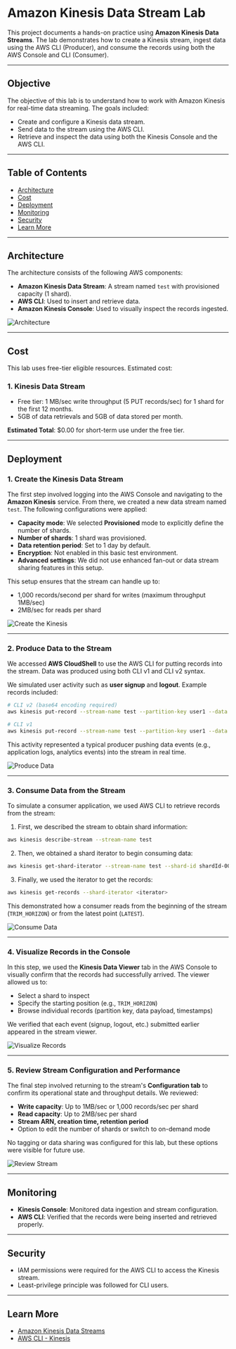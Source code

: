 # Amazon Kinesis Data Stream Lab

This project documents a hands-on practice using **Amazon Kinesis Data Streams**. The lab demonstrates how to create a Kinesis stream, ingest data using the AWS CLI (Producer), and consume the records using both the AWS Console and CLI (Consumer).

---

## Objective

The objective of this lab is to understand how to work with Amazon Kinesis for real-time data streaming. The goals included:

- Create and configure a Kinesis data stream.
- Send data to the stream using the AWS CLI.
- Retrieve and inspect the data using both the Kinesis Console and the AWS CLI.

---

## Table of Contents

- [Architecture](#architecture)
- [Cost](#cost)
- [Deployment](#deployment)
- [Monitoring](#monitoring)
- [Security](#security)
- [Learn More](#learn-more)

---

## Architecture

The architecture consists of the following AWS components:

- **Amazon Kinesis Data Stream**: A stream named `test` with provisioned capacity (1 shard).
- **AWS CLI**: Used to insert and retrieve data.
- **Amazon Kinesis Console**: Used to visually inspect the records ingested.

![Architecture](images/architecture.png)

---

## Cost

This lab uses free-tier eligible resources. Estimated cost:

### 1. **Kinesis Data Stream**

- Free tier: 1 MB/sec write throughput (5 PUT records/sec) for 1 shard for the first 12 months.
- 5GB of data retrievals and 5GB of data stored per month.

**Estimated Total**: $0.00 for short-term use under the free tier.

---

## Deployment

### 1. **Create the Kinesis Data Stream**

The first step involved logging into the AWS Console and navigating to the **Amazon Kinesis** service. From there, we created a new data stream named `test`. The following configurations were applied:

- **Capacity mode**: We selected **Provisioned** mode to explicitly define the number of shards.
- **Number of shards**: 1 shard was provisioned.
- **Data retention period**: Set to 1 day by default.
- **Encryption**: Not enabled in this basic test environment.
- **Advanced settings**: We did not use enhanced fan-out or data stream sharing features in this setup.

This setup ensures that the stream can handle up to:

- 1,000 records/second per shard for writes (maximum throughput 1MB/sec)
- 2MB/sec for reads per shard

![Create the Kinesis](images/createKinesis.jpg)

---

### 2. **Produce Data to the Stream**

We accessed **AWS CloudShell** to use the AWS CLI for putting records into the stream. Data was produced using both CLI v1 and CLI v2 syntax.

We simulated user activity such as **user signup** and **logout**. Example records included:

```bash
# CLI v2 (base64 encoding required)
aws kinesis put-record --stream-name test --partition-key user1 --data "user signup" --cli-binary-format raw-in-base64-out

# CLI v1
aws kinesis put-record --stream-name test --partition-key user1 --data "user signup"
```

This activity represented a typical producer pushing data events (e.g., application logs, analytics events) into the stream in real time.

![Produce Data](images/data.jpg)

---

### 3. **Consume Data from the Stream**

To simulate a consumer application, we used AWS CLI to retrieve records from the stream:

1. First, we described the stream to obtain shard information:

```bash
aws kinesis describe-stream --stream-name test
```

2. Then, we obtained a shard iterator to begin consuming data:

```bash
aws kinesis get-shard-iterator --stream-name test --shard-id shardId-000000000000 --shard-iterator-type TRIM_HORIZON
```

3. Finally, we used the iterator to get the records:

```bash
aws kinesis get-records --shard-iterator <iterator>
```

This demonstrated how a consumer reads from the beginning of the stream (`TRIM_HORIZON`) or from the latest point (`LATEST`).

![Consume Data](images/consumeData.jpeg)

---

### 4. **Visualize Records in the Console**

In this step, we used the **Kinesis Data Viewer** tab in the AWS Console to visually confirm that the records had successfully arrived. The viewer allowed us to:

- Select a shard to inspect
- Specify the starting position (e.g., `TRIM_HORIZON`)
- Browse individual records (partition key, data payload, timestamps)

We verified that each event (signup, logout, etc.) submitted earlier appeared in the stream viewer.

![Visualize Records](images/records.jpg)

---

### 5. **Review Stream Configuration and Performance**

The final step involved returning to the stream's **Configuration tab** to confirm its operational state and throughput details. We reviewed:

- **Write capacity**: Up to 1MB/sec or 1,000 records/sec per shard
- **Read capacity**: Up to 2MB/sec per shard
- **Stream ARN, creation time, retention period**
- Option to edit the number of shards or switch to on-demand mode

No tagging or data sharing was configured for this lab, but these options were visible for future use.

![Review Stream](images/stream.jpg)

---

## Monitoring

- **Kinesis Console**: Monitored data ingestion and stream configuration.
- **AWS CLI**: Verified that the records were being inserted and retrieved properly.

---

## Security

- IAM permissions were required for the AWS CLI to access the Kinesis stream.
- Least-privilege principle was followed for CLI users.

---

## Learn More

- [Amazon Kinesis Data Streams](https://docs.aws.amazon.com/streams/latest/dev/introduction.html)
- [AWS CLI - Kinesis](https://docs.aws.amazon.com/cli/latest/reference/kinesis/index.html)
